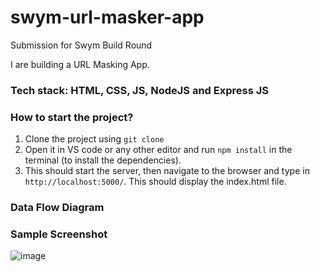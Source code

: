 # swym-url-masker-app
Submission for Swym Build Round

I are building a URL Masking App. 

### Tech stack: HTML, CSS, JS, NodeJS and Express JS

### How to start the project? 
1. Clone the project using `git clone`
2. Open it in VS code or any other editor and run `npm install` in the terminal (to install the dependencies).
3. This should start the server, then navigate to the browser and type in `http://localhost:5000/`. This should display the index.html file.


### Data Flow Diagram



### Sample Screenshot

![image](https://github.com/IshaanShettigar/swym-url-masker-app/assets/77607172/5af59521-ac47-43f0-b587-75f83f31e0b6)



